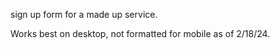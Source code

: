 sign up form for a made up service.

Works best on desktop, not formatted for mobile as of 2/18/24.
